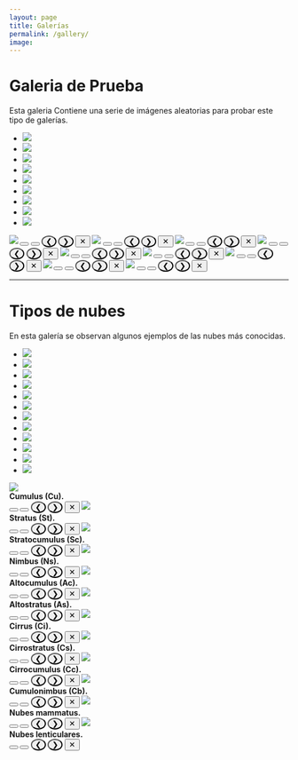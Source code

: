 ```yaml
---
layout: page
title: Galerías
permalink: /gallery/
image: 
---
```


# Galeria de Prueba

Esta galeria Contiene una serie de imágenes aleatorias para probar este tipo de galerías.

<div class="top0">
    <ul>
        <li><a href="#img_3"><img src="dscn0205c.jpg"></a></li>
        <li><a href="#img_4"><img src="iceberg.jpg"></a></li>
        <li><a href="#img_5"><img src="27ac-5.png"></a></li>
        <li><a href="#img_6"><img src="CimaNorte_TiposDeNubes.jpg"></a></li>
        <li><a href="#img_7"><img src="Biggest_hailstone.jpg"></a></li>
        <li><a href="#img_8"><img src="dscn0059-copie.jpg"></a></li>
        <li><a href="#img_9"><img src="20200813_174038.jpg"></a></li>
        <li><a href="#img_10"><img src="Mapa_distro.png"></a></li>
        <li><a href="#img_11"><img src="dumont_d_urville_base-03-lg.jpg"></a></li>
    </ul> 

  <b href="#_3" class="lightbox trans" id="img_3">
    <img src="dscn0205c.jpg">
	<button class="btn_left_hidden"  onclick="window.location.href='#img_11'"></button>	
	<button class="btn_right_hidden" onclick="window.location.href='#img_4'"></button>	
	<button id="img_3_left" class="btn_left" style="border-radius: 50%;"  onclick="window.location.href='#img_11'">&#10094;</button>	
	<button id="img_3_right" class="btn_right"  style="border-radius: 50%;" onclick="window.location.href='#img_4'">&#10095;</button>
	<button id="img_3_close" class="btn_close" onclick="window.location.href='#_3'">&#10005;</button>    
  </b>
  <b href="#_4" class="lightbox trans" id="img_4">
	<img src="iceberg.jpg">
	<button class="btn_left_hidden"  onclick="window.location.href='#img_3'"></button>	
	<button class="btn_right_hidden" onclick="window.location.href='#img_5'"></button>	
	<button id="img_4_left" class="btn_left" style="border-radius: 50%;"  onclick="window.location.href='#img_3'">&#10094;</button>	
	<button id="img_4_right" class="btn_right"  style="border-radius: 50%;" onclick="window.location.href='#img_5'">&#10095;</button>
	<button id="img_4_close" class="btn_close" onclick="window.location.href='#_4'">&#10005;</button>    
  </b>
  <b href="#_5" class="lightbox trans" id="img_5">
	<img src="27ac-5.png">
	<button class="btn_left_hidden"  onclick="window.location.href='#img_4'"></button>	
	<button class="btn_right_hidden" onclick="window.location.href='#img_6'"></button>	
	<button id="img_5_left" class="btn_left" style="border-radius: 50%;"  onclick="window.location.href='#img_4'">&#10094;</button>	
	<button id="img_5_right" class="btn_right"  style="border-radius: 50%;" onclick="window.location.href='#img_6'">&#10095;</button>
	<button id="img_5_close" class="btn_close" onclick="window.location.href='#_5'">&#10005;</button>    
  </b>
  <b href="#_6" class="lightbox trans" id="img_6">
	<img src="CimaNorte_TiposDeNubes.jpg">
	<button class="btn_left_hidden"  onclick="window.location.href='#img_5'"></button>	
	<button class="btn_right_hidden" onclick="window.location.href='#img_7'"></button>	
	<button id="img_6_left" class="btn_left" style="border-radius: 50%;"  onclick="window.location.href='#img_5'">&#10094;</button>	
	<button id="img_6_right" class="btn_right"  style="border-radius: 50%;" onclick="window.location.href='#img_7'">&#10095;</button>
	<button id="img_6_close" class="btn_close" onclick="window.location.href='#_6'">&#10005;</button>    
  </b>
  <b href="#_7" class="lightbox trans" id="img_7">
	<img src="Biggest_hailstone.jpg">
	<button class="btn_left_hidden"  onclick="window.location.href='#img_6'"></button>	
	<button class="btn_right_hidden" onclick="window.location.href='#img_8'"></button>	
	<button id="img_7_left" class="btn_left" style="border-radius: 50%;"  onclick="window.location.href='#img_6'">&#10094;</button>	
	<button id="img_7_right" class="btn_right"  style="border-radius: 50%;" onclick="window.location.href='#img_8'">&#10095;</button>
	<button id="img_7_close" class="btn_close" onclick="window.location.href='#_7'">&#10005;</button>    
  </b>
  <b href="#_8" class="lightbox trans" id="img_8">
	<img src="dscn0059-copie.jpg">
	<button class="btn_left_hidden"  onclick="window.location.href='#img_7'"></button>	
	<button class="btn_right_hidden" onclick="window.location.href='#img_9'"></button>	
	<button id="img_8_left" class="btn_left" style="border-radius: 50%;"  onclick="window.location.href='#img_7'">&#10094;</button>	
	<button id="img_8_right" class="btn_right"  style="border-radius: 50%;" onclick="window.location.href='#img_9'">&#10095;</button>
	<button id="img_8_close" class="btn_close" onclick="window.location.href='#_8'">&#10005;</button>    
  </b>
  <b href="#_9" class="lightbox trans" id="img_9">
	<img src="20200813_174038.jpg">
	<button class="btn_left_hidden"  onclick="window.location.href='#img_9'"></button>	
	<button class="btn_right_hidden" onclick="window.location.href='#img_10'"></button>	
	<button id="img_9_left" class="btn_left" style="border-radius: 50%;"  onclick="window.location.href='#img_8'">&#10094;</button>	
	<button id="img_9_right" class="btn_right"  style="border-radius: 50%;" onclick="window.location.href='#img_10'">&#10095;</button>
	<button id="img_9_close" class="btn_close" onclick="window.location.href='#_9'">&#10005;</button>    
  </b>
  <b href="#_10" class="lightbox trans" id="img_10">
	<img src="Mapa_distro.png">
	<button class="btn_left_hidden"  onclick="window.location.href='#img_9'"></button>	
	<button class="btn_right_hidden" onclick="window.location.href='#img_11'"></button>	
	<button id="img_10_left" class="btn_left" style="border-radius: 50%;"  onclick="window.location.href='#img_9'">&#10094;</button>	
	<button id="img_10_right" class="btn_right"  style="border-radius: 50%;" onclick="window.location.href='#img_11'">&#10095;</button>
	<button id="img_10_close" class="btn_close" onclick="window.location.href='#_10'">&#10005;</button>    
  </b>
  <b href="#_11" class="lightbox trans" id="img_11">
	<img src="dumont_d_urville_base-03-lg.jpg">
	<button class="btn_left_hidden"  onclick="window.location.href='#img_10'"></button>	
	<button class="btn_right_hidden" onclick="window.location.href='#img_3'"></button>	
	<button id="img_11_left" class="btn_left" style="border-radius: 50%;"  onclick="window.location.href='#img_10'">&#10094;</button>	
	<button id="img_11_right" class="btn_right"  style="border-radius: 50%;" onclick="window.location.href='#img_3'">&#10095;</button>
	<button id="img_11_close" class="btn_close" onclick="window.location.href='#_11'">&#10005;</button>    
  </b>
</div>

*** 

# Tipos de nubes

En esta galería se observan algunos ejemplos de las nubes más conocidas.

<div class="top0">
    <ul>
        <li><a href="#img_b1"><img src="Nubes/Cu.jpg"></a></li>
        <li><a href="#img_b2"><img src="Nubes/St.jpg"></a></li>
        <li><a href="#img_b3"><img src="Nubes/Sc.jpg"></a></li>
        <li><a href="#img_b4"><img src="Nubes/Ns-metoffice-UK.jpg"></a></li>
        <li><a href="#img_b5"><img src="Nubes/Ac.jpg"></a></li>
        <li><a href="#img_b6"><img src="Nubes/As.jpg"></a></li>
        <li><a href="#img_b7"><img src="Nubes/Ci-metoffice-UK.jpg"></a></li>
        <li><a href="#img_b8"><img src="Nubes/Cs-MeteoFrance.jpg"></a></li>
        <li><a href="#img_b9"><img src="Nubes/Cc-MeteoFrance.jpg"></a></li>
        <li><a href="#img_b10"><img src="Nubes/Cb.jpg"></a></li>
        <li><a href="#img_b11"><img src="Nubes/mammatus-meteoffice-UK.jpg"></a></li>
        <li><a href="#img_b12"><img src="Nubes/Lenticular_clouds.jpg"></a></li>
    </ul>

  <b href="#_b1" class="lightbox trans" id="img_b1">
    <img src="Nubes/Cu.jpg">
    <div class="top-left">Cumulus (Cu).</div>
    <button class="btn_left_hidden"  onclick="window.location.href='#img_b12'"></button>	
    <button class="btn_right_hidden" onclick="window.location.href='#img_b2'"></button>	
    <button id="img_b1_left" class="btn_left" style="border-radius: 50%;"  onclick="window.location.href='#img_b12'">&#10094;</button>	
    <button id="img_b1_right" class="btn_right"  style="border-radius: 50%;" onclick="window.location.href='#img_b2'">&#10095;</button>
    <button id="img_b1_close" class="btn_close" onclick="window.location.href='#_b1'">&#10005;</button>    
  </b>
  <b href="#_b2" class="lightbox trans" id="img_b2">
    <img src="Nubes/St.jpg">
    <div class="top-left">Stratus (St).</div>
    <button class="btn_left_hidden"  onclick="window.location.href='#img_b1'"></button>	
    <button class="btn_right_hidden" onclick="window.location.href='#img_b3'"></button>	
    <button id="img_b2_left" class="btn_left" style="border-radius: 50%;"  onclick="window.location.href='#img_b1'">&#10094;</button>	
    <button id="img_b2_right" class="btn_right"  style="border-radius: 50%;" onclick="window.location.href='#img_b3'">&#10095;</button>
    <button id="img_b2_close" class="btn_close" onclick="window.location.href='#_b1'">&#10005;</button>    
  </b>
  <b href="#_b3" class="lightbox trans" id="img_b3">
    <img src="Nubes/Sc.jpg">
    <div class="top-left">Stratocumulus (Sc).</div>
    <button class="btn_left_hidden"  onclick="window.location.href='#img_b2'"></button>	
    <button class="btn_right_hidden" onclick="window.location.href='#img_b4'"></button>	
    <button id="img_b3_left" class="btn_left" style="border-radius: 50%;"  onclick="window.location.href='#img_b2'">&#10094;</button>	
    <button id="img_b3_right" class="btn_right"  style="border-radius: 50%;" onclick="window.location.href='#img_b4'">&#10095;</button>
    <button id="img_b3_close" class="btn_close" onclick="window.location.href='#_b3'">&#10005;</button>    
  </b>
  <b href="#_b4" class="lightbox trans" id="img_b4">
    <img src="Nubes/Ns-metoffice-UK.jpg">
    <div class="top-left">Nimbus (Ns).</div>
    <button class="btn_left_hidden"  onclick="window.location.href='#img_b3'"></button>	
    <button class="btn_right_hidden" onclick="window.location.href='#img_b5'"></button>	
    <button id="img_b4_left" class="btn_left" style="border-radius: 50%;"  onclick="window.location.href='#img_b3'">&#10094;</button>	
    <button id="img_b4_right" class="btn_right"  style="border-radius: 50%;" onclick="window.location.href='#img_b5'">&#10095;</button>
    <button id="img_b4_close" class="btn_close" onclick="window.location.href='#_b4'">&#10005;</button>    
  </b>
  <b href="#_b5" class="lightbox trans" id="img_b5">
    <img src="Nubes/Ac.jpg">
    <div class="top-left">Altocumulus (Ac).</div>
    <button class="btn_left_hidden"  onclick="window.location.href='#img_b4'"></button>	
    <button class="btn_right_hidden" onclick="window.location.href='#img_b6'"></button>	
    <button id="img_b5_left" class="btn_left" style="border-radius: 50%;"  onclick="window.location.href='#img_b4'">&#10094;</button>	
    <button id="img_b5_right" class="btn_right"  style="border-radius: 50%;" onclick="window.location.href='#img_b6'">&#10095;</button>
    <button id="img_b5_close" class="btn_close" onclick="window.location.href='#_b5'">&#10005;</button>    
  </b>
  <b href="#_b6" class="lightbox trans" id="img_b6">
    <img src="Nubes/As.jpg">
    <div class="top-left">Altostratus (As).</div>
    <button class="btn_left_hidden"  onclick="window.location.href='#img_b5'"></button>	
    <button class="btn_right_hidden" onclick="window.location.href='#img_b7'"></button>	
    <button id="img_b6_left" class="btn_left" style="border-radius: 50%;"  onclick="window.location.href='#img_b5'">&#10094;</button>	
    <button id="img_b6_right" class="btn_right"  style="border-radius: 50%;" onclick="window.location.href='#img_b7'">&#10095;</button>
    <button id="img_b6_close" class="btn_close" onclick="window.location.href='#_b6'">&#10005;</button>    
  </b>
  <b href="#_b7" class="lightbox trans" id="img_b7">
    <img src="Nubes/Ci-metoffice-UK.jpg">
    <div class="top-left">Cirrus (Ci).</div>
    <button class="btn_left_hidden"  onclick="window.location.href='#img_b6'"></button>	
    <button class="btn_right_hidden" onclick="window.location.href='#img_b8'"></button>	
    <button id="img_b7_left" class="btn_left" style="border-radius: 50%;"  onclick="window.location.href='#img_b6'">&#10094;</button>	
    <button id="img_b7_right" class="btn_right"  style="border-radius: 50%;" onclick="window.location.href='#img_b8'">&#10095;</button>
    <button id="img_b7_close" class="btn_close" onclick="window.location.href='#_b7'">&#10005;</button>    
  </b>
  <b href="#_b8" class="lightbox trans" id="img_b8">
    <img src="Nubes/Cs-MeteoFrance.jpg">
    <div class="top-left">Cirrostratus (Cs).</div>
    <button class="btn_left_hidden"  onclick="window.location.href='#img_b7'"></button>	
    <button class="btn_right_hidden" onclick="window.location.href='#img_b9'"></button>	
    <button id="img_b8_left" class="btn_left" style="border-radius: 50%;"  onclick="window.location.href='#img_b7'">&#10094;</button>	
    <button id="img_b8_right" class="btn_right"  style="border-radius: 50%;" onclick="window.location.href='#img_b9'">&#10095;</button>
    <button id="img_b8_close" class="btn_close" onclick="window.location.href='#_b8'">&#10005;</button>    
  </b>
  <b href="#_b9" class="lightbox trans" id="img_b9">
    <img src="Nubes/Cc-MeteoFrance.jpg">
    <div class="top-left">Cirrocumulus (Cc).</div>
    <button class="btn_left_hidden"  onclick="window.location.href='#img_b8'"></button>	
    <button class="btn_right_hidden" onclick="window.location.href='#img_b10'"></button>	
    <button id="img_b9_left" class="btn_left" style="border-radius: 50%;"  onclick="window.location.href='#img_b8'">&#10094;</button>	
    <button id="img_b9_right" class="btn_right"  style="border-radius: 50%;" onclick="window.location.href='#img_b10'">&#10095;</button>
    <button id="img_b9_close" class="btn_close" onclick="window.location.href='#_b9'">&#10005;</button>    
  </b>
  <b href="#_b10" class="lightbox trans" id="img_b10">
    <img src="Nubes/Cb.jpg">
    <div class="top-left">Cumulonimbus (Cb).</div>
    <button class="btn_left_hidden"  onclick="window.location.href='#img_b9'"></button>	
    <button class="btn_right_hidden" onclick="window.location.href='#img_b11'"></button>	
    <button id="img_b10_left" class="btn_left" style="border-radius: 50%;"  onclick="window.location.href='#img_b9'">&#10094;</button>	
    <button id="img_b10_right" class="btn_right"  style="border-radius: 50%;" onclick="window.location.href='#img_b11'">&#10095;</button>
    <button id="img_b10_close" class="btn_close" onclick="window.location.href='#_b10'">&#10005;</button>    
  </b>
  <b href="#_b11" class="lightbox trans" id="img_b11">
    <img src="Nubes/mammatus-meteoffice-UK.jpg">
    <div class="top-left">Nubes mammatus.</div>
    <button class="btn_left_hidden"  onclick="window.location.href='#img_b10'"></button>	
    <button class="btn_right_hidden" onclick="window.location.href='#img_b12'"></button>	
    <button id="img_b11_left" class="btn_left" style="border-radius: 50%;"  onclick="window.location.href='#img_b10'">&#10094;</button>	
    <button id="img_b11_right" class="btn_right"  style="border-radius: 50%;" onclick="window.location.href='#img_b12'">&#10095;</button>
    <button id="img_b11_close" class="btn_close" onclick="window.location.href='#_b11'">&#10005;</button>    
  </b>
  <b href="#_b12" class="lightbox trans" id="img_b12">
    <img src="Nubes/Lenticular_clouds.jpg">
    <div class="top-left">Nubes lenticulares.</div>
    <button class="btn_left_hidden"  onclick="window.location.href='#img_b11'"></button>	
    <button class="btn_right_hidden" onclick="window.location.href='#img_b1'"></button>	
    <button id="img_b12_left" class="btn_left" style="border-radius: 50%;"  onclick="window.location.href='#img_b11'">&#10094;</button>	
    <button id="img_b12_right" class="btn_right"  style="border-radius: 50%;" onclick="window.location.href='#img_b1'">&#10095;</button>
    <button id="img_b12_close" class="btn_close" onclick="window.location.href='#_b12'">&#10005;</button>    
  </b>
</div>

